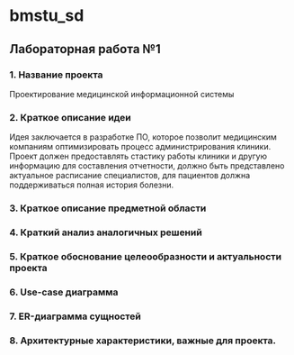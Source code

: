 # bmstu_sd

## Лабораторная работа №1

### 1. Название проекта

Проектирование медицинской информационной системы

### 2. Краткое описание идеи

Идея заключается в разработке ПО, которое позволит медицинским компаниям оптимизировать процесс администрирования клиники. Проект должен предоставлять стастику работы клиники и другую информацию для составления отчетности, должно быть представлено актуальное расписание специалистов, для пациентов должна поддерживаться полная история болезни.

### 3. Краткое описание предметной области

### 4. Краткий анализ аналогичных решений

### 5. Краткое обоснование целеообразности и актуальности проекта

### 6. Use-case диаграмма

### 7. ER-диаграмма сущностей

### 8. Архитектурные характеристики, важные для проекта.